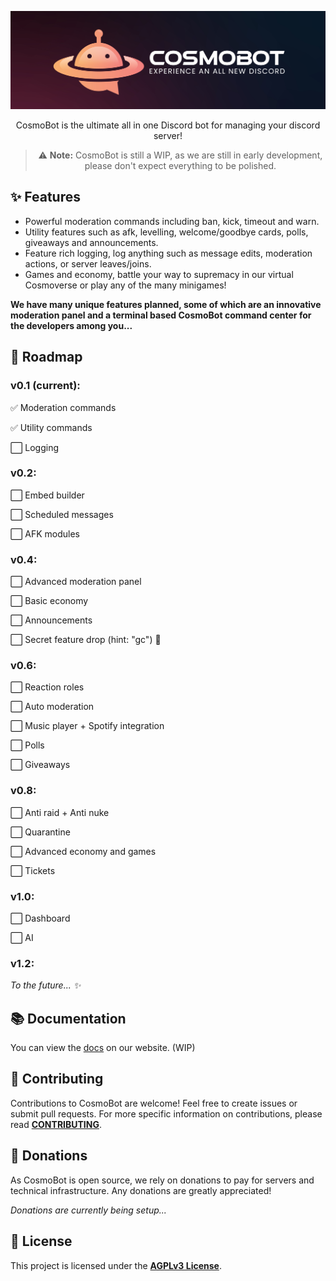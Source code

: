 <div align="center">

<p align="center">
<img src="images/cosmobot_banner.jpg" alt="CosmoBot Logo" width="600"/>
</p>

CosmoBot is the ultimate all in one Discord bot for managing your discord server!

> ⚠️ **Note:** CosmoBot is still a WIP, as we are still in early development, please don't expect everything to be polished.

</div>

## ✨ Features

- Powerful moderation commands including ban, kick, timeout and warn.
- Utility features such as afk, levelling, welcome/goodbye cards, polls, giveaways and announcements.
- Feature rich logging, log anything such as message edits, moderation actions, or server leaves/joins.
- Games and economy, battle your way to supremacy in our virtual Cosmoverse or play any of the many minigames!

**We have many unique features planned, some of which are an innovative moderation panel and a terminal based CosmoBot command center for the developers among you...**

## 🚀 Roadmap

### v0.1 (current):

✅ Moderation commands
 
✅ Utility commands

⬜ Logging

### v0.2:

⬜ Embed builder

⬜ Scheduled messages

⬜ AFK modules

### v0.4:

⬜ Advanced moderation panel

⬜ Basic economy

⬜ Announcements

⬜ Secret feature drop (hint: "gc") 👀

### v0.6:

⬜ Reaction roles

⬜ Auto moderation

⬜ Music player + Spotify integration

⬜ Polls

⬜ Giveaways

### v0.8:

⬜ Anti raid + Anti nuke

⬜ Quarantine

⬜ Advanced economy and games

⬜ Tickets

### v1.0:

⬜ Dashboard

⬜ AI

### v1.2:

*To the future... ✨*

## 📚 Documentation

You can view the [docs](https://cosmobot.com/help) on our website. (WIP)

## 🤝 Contributing

Contributions to CosmoBot are welcome! Feel free to create issues or submit pull requests.
For more specific information on contributions, please read **[CONTRIBUTING](CONTRIBUTING.md)**.

## 💸 Donations

As CosmoBot is open source, we rely on donations to pay for servers and technical infrastructure.
Any donations are greatly appreciated!

*Donations are currently being setup...*

## 📃 License

This project is licensed under the **[AGPLv3 License](LICENSE)**.
